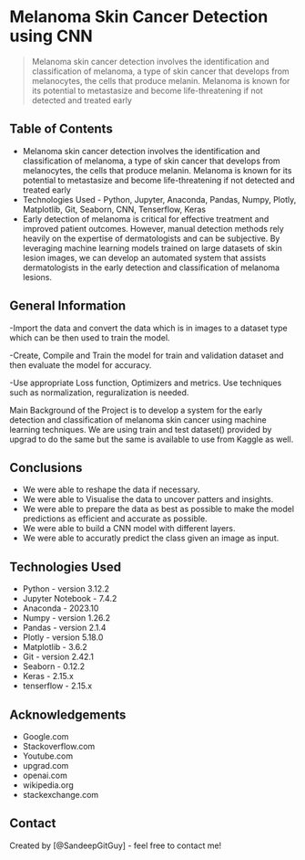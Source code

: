 # Melanoma Skin Cancer Detection using CNN
> Melanoma skin cancer detection involves the identification and classification of melanoma, a type of skin cancer that develops from melanocytes, the cells that produce melanin. Melanoma is known for its potential to metastasize and become life-threatening if not detected and treated early


## Table of Contents
* Melanoma skin cancer detection involves the identification and classification of melanoma, a type of skin cancer that develops from melanocytes, the cells that produce melanin. Melanoma is known for its potential to metastasize and become life-threatening if not detected and treated early 
* Technologies Used - Python, Jupyter, Anaconda, Pandas, Numpy, Plotly, Matplotlib, Git, Seaborn, CNN, Tenserflow, Keras
* Early detection of melanoma is critical for effective treatment and improved patient outcomes. However, manual detection methods rely heavily on the expertise of dermatologists and can be subjective. By leveraging machine learning models trained on large datasets of skin lesion images, we can develop an automated system that assists dermatologists in the early detection and classification of melanoma lesions.

## General Information
-Import the data and convert the data which is in images to a dataset type which can be then used to train the model.

-Create, Compile and Train the model for train and validation dataset and then evaluate the model for accuracy.

-Use appropriate Loss function, Optimizers and metrics. Use techniques such as normalization, reguralization is needed.

Main Background of the Project is to develop a system for the early detection and classification of melanoma skin cancer using machine learning techniques. We are using train and test dataset() provided by upgrad to do the same but the same is available to use from Kaggle as well.

## Conclusions
- We were able to reshape the data if necessary.
- We were able to Visualise the data to uncover patters and insights.
- We were able to prepare the data as best as possible to make the model predictions as efficient and accurate as possible.
- We were able to build a CNN model with different layers.
- We were able to accuratly predict the class given an image as input.


## Technologies Used
- Python - version 3.12.2
- Jupyter Notebook - 7.4.2
- Anaconda - 2023.10
- Numpy - version 1.26.2
- Pandas - version 2.1.4
- Plotly - version 5.18.0
- Matplotlib - 3.6.2
- Git - version 2.42.1
- Seaborn - 0.12.2
- Keras - 2.15.x
- tenserflow - 2.15.x




## Acknowledgements

- Google.com
- Stackoverflow.com
- Youtube.com
- upgrad.com
- openai.com
- wikipedia.org
- stackexchange.com


## Contact
Created by [@SandeepGitGuy] - feel free to contact me!
